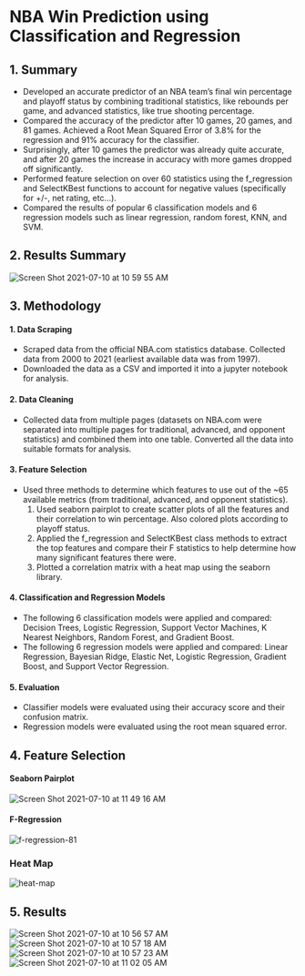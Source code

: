 # NBA Win Prediction using Classification and Regression

## 1. Summary
- Developed an accurate predictor of an NBA team’s final win percentage and playoff status by combining traditional statistics, like rebounds per game, and advanced statistics, like true shooting percentage. 
- Compared the accuracy of the predictor after 10 games, 20 games, and 81 games. Achieved a Root Mean Squared Error of 3.8% for the regression and 91% accuracy for the classifier. 
- Surprisingly, after 10 games the predictor was already quite accurate, and after 20 games the increase in accuracy with more games dropped off significantly.
- Performed feature selection on over 60 statistics using the f_regression and SelectKBest functions to account for negative values (specifically for +/-, net rating, etc...).
- Compared the results of popular 6 classification models and 6 regression models such as linear regression, random forest, KNN, and SVM. 

## 2. Results Summary
![Screen Shot 2021-07-10 at 10 59 55 AM](https://user-images.githubusercontent.com/62133678/125149837-f8fdce80-e16d-11eb-956f-8a2765961b54.png)

## 3. Methodology
  #### 1. Data Scraping
  - Scraped data from the official NBA.com statistics database. Collected data from 2000 to 2021 (earliest available data was from 1997). 
  - Downloaded the data as a CSV and imported it into a jupyter notebook for analysis. 
  #### 2. Data Cleaning
  - Collected data from multiple pages (datasets on NBA.com were separated into multiple pages for traditional, advanced, and opponent statistics) and combined them into one table. Converted all the data into suitable formats for analysis. 
  #### 3. Feature Selection
  - Used three methods to determine which features to use out of the ~65 available metrics (from traditional, advanced, and opponent statistics).
    1. Used seaborn pairplot to create scatter plots of all the features and their correlation to win percentage. Also colored plots according to playoff status. 
    2. Applied the f_regression and SelectKBest class methods to extract the top features and compare their F statistics to help determine how many significant       features there were. 
    3. Plotted a correlation matrix with a heat map using the seaborn library. 
  #### 4. Classification and Regression Models
  - The following 6 classification models were applied and compared: Decision Trees, Logistic Regression, Support Vector Machines, K Nearest Neighbors, Random Forest, and Gradient Boost. 
  - The following 6 regression models were applied and compared: Linear Regression, Bayesian Ridge, Elastic Net, Logistic Regression, Gradient Boost, and Support Vector Regression. 
  #### 5. Evaluation
  - Classifier models were evaluated using their accuracy score and their confusion matrix. 
  - Regression models were evaluated using the root mean squared error. 

## 4. Feature Selection
#### Seaborn Pairplot
![Screen Shot 2021-07-10 at 11 49 16 AM](https://user-images.githubusercontent.com/62133678/125150769-efc43000-e174-11eb-91e1-a40b630c9f22.png)

#### F-Regression
![f-regression-81](https://user-images.githubusercontent.com/62133678/125149961-d91ada80-e16e-11eb-809b-caa2c9a251aa.png)

### Heat Map
![heat-map](https://user-images.githubusercontent.com/62133678/125149968-dddf8e80-e16e-11eb-9f0c-da46ba1f7f3c.png)


## 5. Results
![Screen Shot 2021-07-10 at 10 56 57 AM](https://user-images.githubusercontent.com/62133678/125149782-8f7dc000-e16d-11eb-8c6d-5f31108262e9.png)
![Screen Shot 2021-07-10 at 10 57 18 AM](https://user-images.githubusercontent.com/62133678/125149785-99072800-e16d-11eb-90a5-c09d283e6839.png)
![Screen Shot 2021-07-10 at 10 57 23 AM](https://user-images.githubusercontent.com/62133678/125149787-9c021880-e16d-11eb-859a-93e4e5a07d50.png)
![Screen Shot 2021-07-10 at 11 02 05 AM](https://user-images.githubusercontent.com/62133678/125149880-4712d200-e16e-11eb-874a-0affe46cf4d3.png)
